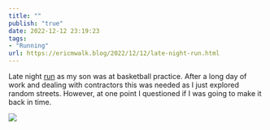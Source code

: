 ```yaml
---
title: ""
publish: "true"
date: 2022-12-12 23:19:23
tags:
- "Running"
url: https://ericmwalk.blog/2022/12/12/late-night-run.html
---
```

Late night [run](http://www.strava.com/activities/8242128671) as my son was at basketball practice. After a long day of work and dealing with contractors this was needed as I just explored random streets. However, at one point I questioned if I was going to make it back in time.


![](https://ericmwalk.blog/uploads/2022/4ac1100232.jpg)